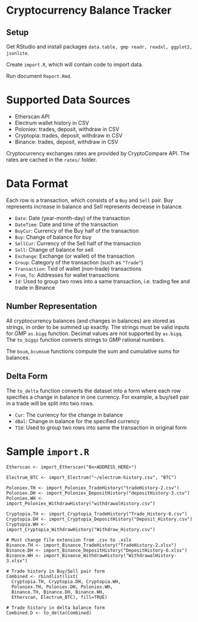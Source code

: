 Cryptocurrency Balance Tracker
==============================

Setup
-----
  
Get RStudio and install packages `data.table, gmp readr, readxl, ggplot2, jsonlite`.

Create `import.R`, which will contain code to import data.

Run document `Report.Rmd`.

Supported Data Sources
======================

 - Etherscan API
 - Electrum wallet history in CSV
 - Poloniex: trades, deposit, withdraw in CSV
 - Cryptopia: trades, deposit, withdraw in CSV
 - Binance: trades, deposit, withdraw in CSV
 
Cryptocurrency exchanges rates are provided by CryptoCompare API.
The rates are cached in the `rates/` folder.

Data Format
===========

Each row is a transaction, which consists of a `Buy` and `Sell` pair.
Buy represents increase in balance and Sell represents decrease in balance.

 - `Date`: Date (year-month-day) of the transaction
 - `DateTime`: Date and time of the transaction
 - `BuyCur`: Currency of the Buy half of the transaction
 - `Buy`: Change of balance for buy
 - `SellCur`: Currency of the Sell half of the transaction
 - `Sell`: Change of balance for sell
 - `Exchange`: Exchange (or wallet) of the transaction
 - `Group`: Category of the transaction (such as `"Trade"`)
 - `Transaction`: Txid of wallet (non-trade) transactions
 - `From`, `To`: Addresses for wallet transactions
 - `Id`: Used to group two rows into a same transaction, i.e. trading fee and trade in Binance

Number Representation
---------------------

All cryptocurrency balances (and changes in balances) are stored as strings, in order to be summed up exactly.
The strings must be valid inputs for GMP `as.bigq` function. Decimal values are not supported by `as.bigq`.
The `to_bigqs` function converts strings to GMP rational numbers.

The `bsum`, `bcumsum` functions compute the sum and cumulative sums for balances.

Delta Form
----------

The `to_delta` function converts the dataset into a form where each row specifies a change in 
balance in one currency. For example, a buy/sell pair in a trade will be split into two rows.

 - `Cur`: The currency for the change in balance
 - `dBal`: Change in balance for the specified currency
 - `TId`: Used to group two rows into same the transaction in original form

Sample `import.R`
=================

```{r}
Etherscan <- import_Etherscan("0x<ADDRESS_HERE>")

Electrum_BTC <- import_Electrum("~/electrum-history.csv", "BTC")

Poloniex.TH <- import_Poloniex_TradeHistory("tradeHistory-2.csv")
Poloniex.DH <- import_Poloniex_DepositHistory("depositHistory-3.csv")
Poloniex.WH <- import_Poloniex_WithdrawHistory("withdrawalHistory.csv")

Cryptopia.TH <- import_Cryptopia_TradeHistory("Trade_History-6.csv")
Cryptopia.DH <- import_Cryptopia_DepositHistory("Deposit_History.csv")
Cryptopia.WH <- import_Cryptopia_WithdrawHistory("Withdraw_History.csv")

# Must change file extension from .csv to .xslx
Binance.TH <- import_Binance_TradeHistory("TradeHistory-2.xlsx")
Binance.DH <- import_Binance_DepositHistory("DepositHistory-6.xlsx")
Binance.WH <- import_Binance_WithdrawHistory("WithdrawalHistory-3.xlsx")

# Trade history in Buy/Sell pair form
Combined <- rbindlist(list(
  Cryptopia.TH, Cryptopia.DH, Cryptopia.WH, 
  Poloniex.TH, Poloniex.DH, Poloniex.WH,
  Binance.TH, Binance.DH, Binance.WH,
  Etherscan, Electrum_BTC), fill=TRUE)

# Trade history in delta balance form
Combined.D <- to_delta(Combined)

```